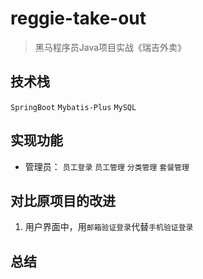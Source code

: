 # reggie-take-out

> 黑马程序员Java项目实战《瑞吉外卖》

## 技术栈

`SpringBoot` `Mybatis-Plus` `MySQL`

## 实现功能

- 管理员：
  `员工登录` `员工管理` `分类管理` `套餐管理`

## 对比原项目的改进
1. 用户界面中，用`邮箱验证登录`代替`手机验证登录`
## 总结
